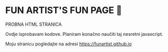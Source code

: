 # FUN ARTIST'S FUN PAGE 🤡
PROBNA HTML STRANICA

Ovdje isprobavam kodove.
Planiram konačno naučiti taj nesretni javascript.

Moju stranicu pogledajte na adresi https://funartist.github.io
